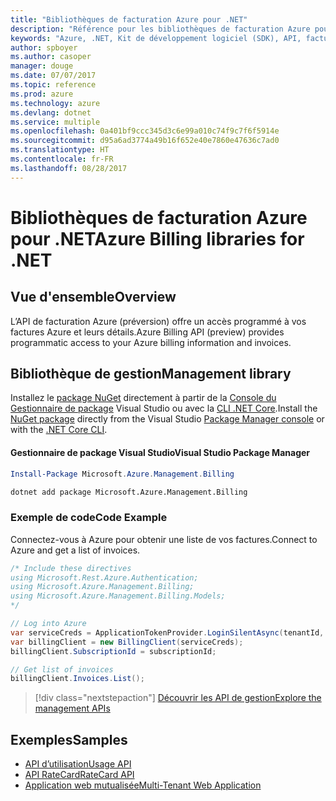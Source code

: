 ```yaml
---
title: "Bibliothèques de facturation Azure pour .NET"
description: "Référence pour les bibliothèques de facturation Azure pour .NET"
keywords: "Azure, .NET, Kit de développement logiciel (SDK), API, facturation"
author: spboyer
ms.author: casoper
manager: douge
ms.date: 07/07/2017
ms.topic: reference
ms.prod: azure
ms.technology: azure
ms.devlang: dotnet
ms.service: multiple
ms.openlocfilehash: 0a401bf9ccc345d3c6e99a010c74f9c7f6f5914e
ms.sourcegitcommit: d95a6ad3774a49b16f652e40e7860e47636c7ad0
ms.translationtype: HT
ms.contentlocale: fr-FR
ms.lasthandoff: 08/28/2017
---
```

# <a name="azure-billing-libraries-for-net"></a><span data-ttu-id="1f9b4-104">Bibliothèques de facturation Azure pour .NET</span><span class="sxs-lookup"><span data-stu-id="1f9b4-104">Azure Billing libraries for .NET</span></span>

## <a name="overview"></a><span data-ttu-id="1f9b4-105">Vue d'ensemble</span><span class="sxs-lookup"><span data-stu-id="1f9b4-105">Overview</span></span>

<span data-ttu-id="1f9b4-106">L’API de facturation Azure (préversion) offre un accès programmé à vos factures Azure et leurs détails.</span><span class="sxs-lookup"><span data-stu-id="1f9b4-106">Azure Billing API (preview) provides programmatic access to your Azure billing information and invoices.</span></span>

## <a name="management-library"></a><span data-ttu-id="1f9b4-107">Bibliothèque de gestion</span><span class="sxs-lookup"><span data-stu-id="1f9b4-107">Management library</span></span>

<span data-ttu-id="1f9b4-108">Installez le [package NuGet](https://www.nuget.org/packages/Microsoft.Azure.Management.Billing) directement à partir de la [Console du Gestionnaire de package][PackageManager] Visual Studio ou avec la [CLI .NET Core][DotNetCLI].</span><span class="sxs-lookup"><span data-stu-id="1f9b4-108">Install the [NuGet package](https://www.nuget.org/packages/Microsoft.Azure.Management.Billing) directly from the Visual Studio [Package Manager console][PackageManager] or with the [.NET Core CLI][DotNetCLI].</span></span>

#### <a name="visual-studio-package-manager"></a><span data-ttu-id="1f9b4-109">Gestionnaire de package Visual Studio</span><span class="sxs-lookup"><span data-stu-id="1f9b4-109">Visual Studio Package Manager</span></span>

```powershell
Install-Package Microsoft.Azure.Management.Billing
```

```bash
dotnet add package Microsoft.Azure.Management.Billing
```

### <a name="code-example"></a><span data-ttu-id="1f9b4-110">Exemple de code</span><span class="sxs-lookup"><span data-stu-id="1f9b4-110">Code Example</span></span>

<span data-ttu-id="1f9b4-111">Connectez-vous à Azure pour obtenir une liste de vos factures.</span><span class="sxs-lookup"><span data-stu-id="1f9b4-111">Connect to Azure and get a list of invoices.</span></span>

```csharp
/* Include these directives
using Microsoft.Rest.Azure.Authentication;
using Microsoft.Azure.Management.Billing;
using Microsoft.Azure.Management.Billing.Models;
*/

// Log into Azure
var serviceCreds = ApplicationTokenProvider.LoginSilentAsync(tenantId, clientId, secret);
var billingClient = new BillingClient(serviceCreds);
billingClient.SubscriptionId = subscriptionId;

// Get list of invoices
billingClient.Invoices.List();
```

> [!div class="nextstepaction"]
> [<span data-ttu-id="1f9b4-112">Découvrir les API de gestion</span><span class="sxs-lookup"><span data-stu-id="1f9b4-112">Explore the management APIs</span></span>](/dotnet/api/overview/azure/billing/management)

## <a name="samples"></a><span data-ttu-id="1f9b4-113">Exemples</span><span class="sxs-lookup"><span data-stu-id="1f9b4-113">Samples</span></span>

* [<span data-ttu-id="1f9b4-114">API d’utilisation</span><span class="sxs-lookup"><span data-stu-id="1f9b4-114">Usage API</span></span>](https://github.com/Azure-Samples/billing-dotnet-usage-api)
* [<span data-ttu-id="1f9b4-115">API RateCard</span><span class="sxs-lookup"><span data-stu-id="1f9b4-115">RateCard API</span></span>](https://github.com/Azure-Samples/billing-dotnet-ratecard-api)
* [<span data-ttu-id="1f9b4-116">Application web mutualisée</span><span class="sxs-lookup"><span data-stu-id="1f9b4-116">Multi-Tenant Web Application</span></span>](https://github.com/Azure-Samples/billing-dotnet-webapp-multitenant)

[PackageManager]: https://docs.microsoft.com/nuget/tools/package-manager-console
[DotNetCLI]: https://docs.microsoft.com/en-us/dotnet/core/tools/dotnet-add-package
